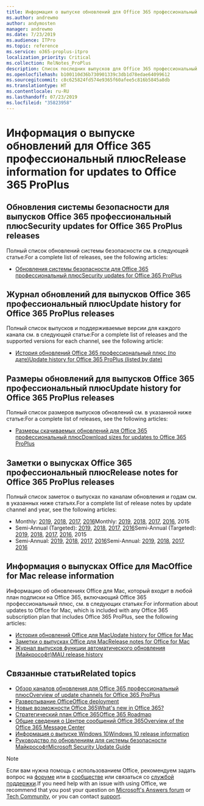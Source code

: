 ```yaml
---
title: Информация о выпуске обновлений для Office 365 профессиональный плюс
ms.author: andrewmo
author: andymosten
manager: andrewmo
ms.date: 7/23/2019
ms.audience: ITPro
ms.topic: reference
ms.service: o365-proplus-itpro
localization_priority: Critical
ms.collection: RelNotes_ProPlus
description: Список последних выпусков для Office 365 профессиональный плюс для каждого канала обновления и ссылки на заметки о выпусках и историю обновлений для ИТ-специалистов
ms.openlocfilehash: b100110d36b730901339c3db1d78edae64099612
ms.sourcegitcommit: c8c625824fd574e9365f60afee5c816b5845a8db
ms.translationtype: HT
ms.contentlocale: ru-RU
ms.lasthandoff: 07/23/2019
ms.locfileid: "35823958"
---
```

# <a name="release-information-for-updates-to-office-365-proplus"></a><span data-ttu-id="30859-103">Информация о выпуске обновлений для Office 365 профессиональный плюс</span><span class="sxs-lookup"><span data-stu-id="30859-103">Release information for updates to Office 365 ProPlus</span></span>


## <a name="security-updates-for-office-365-proplus-releases"></a><span data-ttu-id="30859-104">Обновления системы безопасности для выпусков Office 365 профессиональный плюс</span><span class="sxs-lookup"><span data-stu-id="30859-104">Security updates for Office 365 ProPlus releases</span></span>

<span data-ttu-id="30859-105">Полный список обновлений системы безопасности см. в следующей статье:</span><span class="sxs-lookup"><span data-stu-id="30859-105">For a complete list of releases, see the following articles:</span></span>
 - [<span data-ttu-id="30859-106">Обновления системы безопасности для Office 365 профессиональный плюс</span><span class="sxs-lookup"><span data-stu-id="30859-106">Security updates for Office 365 ProPlus</span></span>](office365-proplus-security-updates.md)


## <a name="update-history-for-office-365-proplus-releases"></a><span data-ttu-id="30859-107">Журнал обновлений для выпусков Office 365 профессиональный плюс</span><span class="sxs-lookup"><span data-stu-id="30859-107">Update history for Office 365 ProPlus releases</span></span>

<span data-ttu-id="30859-108">Полный список выпусков и поддерживаемые версии для каждого канала см. в следующей статье:</span><span class="sxs-lookup"><span data-stu-id="30859-108">For a complete list of releases and the supported versions for each channel, see the following article:</span></span>
 - [<span data-ttu-id="30859-109">История обновлений Office 365 профессиональный плюс (по дате)</span><span class="sxs-lookup"><span data-stu-id="30859-109">Update history for Office 365 ProPlus (listed by date)</span></span>](update-history-office365-proplus-by-date.md)


 ## <a name="update-sizes-for-office-365-proplus-releases"></a><span data-ttu-id="30859-110">Размеры обновлений для выпусков Office 365 профессиональный плюс</span><span class="sxs-lookup"><span data-stu-id="30859-110">Update history for Office 365 ProPlus releases</span></span>

<span data-ttu-id="30859-111">Полный список размеров выпусков обновлений см. в указанной ниже статье:</span><span class="sxs-lookup"><span data-stu-id="30859-111">For a complete list of releases, see the following articles:</span></span>
 - [<span data-ttu-id="30859-112">Размеры скачиваемых обновлений для Office 365 профессиональный плюс</span><span class="sxs-lookup"><span data-stu-id="30859-112">Download sizes for updates to Office 365 ProPlus</span></span>](download-sizes-office365-proplus-updates.md)

## <a name="release-notes-for-office-365-proplus-releases"></a><span data-ttu-id="30859-113">Заметки о выпусках Office 365 профессиональный плюс</span><span class="sxs-lookup"><span data-stu-id="30859-113">Release notes for Office 365 ProPlus releases</span></span>

<span data-ttu-id="30859-114">Полный список заметок о выпусках по каналам обновления и годам см. в указанных ниже статьях.</span><span class="sxs-lookup"><span data-stu-id="30859-114">For a complete list of release notes by update channel and year, see the following articles:</span></span>
 - <span data-ttu-id="30859-115">Monthly: [2019](monthly-channel-2019.md), [2018](monthly-channel-2018.md), [2017](monthly-channel-2017.md), [2016](monthly-channel-2016.md)</span><span class="sxs-lookup"><span data-stu-id="30859-115">Monthly: [2019](monthly-channel-2019.md), [2018](monthly-channel-2018.md), [2017](monthly-channel-2017.md), [2016](monthly-channel-2016.md), 2015</span></span>
 - <span data-ttu-id="30859-116">Semi-Annual (Targeted): [2019](semi-annual-channel-targeted-2019.md), [2018](semi-annual-channel-targeted-2018.md), [2017](semi-annual-channel-targeted-2017.md), [2016](semi-annual-channel-targeted-2016.md)</span><span class="sxs-lookup"><span data-stu-id="30859-116">Semi-Annual (Targeted): [2019](semi-annual-channel-targeted-2019.md), [2018](semi-annual-channel-targeted-2018.md), [2017](semi-annual-channel-targeted-2017.md), [2016](semi-annual-channel-targeted-2016.md), 2015</span></span>
 - <span data-ttu-id="30859-117">Semi-Annual: [2019](semi-annual-channel-2019.md), [2018](semi-annual-channel-2018.md), [2017](semi-annual-channel-2017.md), [2016](semi-annual-channel-2016.md)</span><span class="sxs-lookup"><span data-stu-id="30859-117">Semi-Annual: [2019](semi-annual-channel-2019.md), [2018](semi-annual-channel-2018.md), [2017](semi-annual-channel-2017.md), [2016](semi-annual-channel-2016.md)</span></span>

## <a name="office-for-mac-release-information"></a><span data-ttu-id="30859-118">Информация о выпусках Office для Mac</span><span class="sxs-lookup"><span data-stu-id="30859-118">Office for Mac release information</span></span>

<span data-ttu-id="30859-119">Информацию об обновлениях Office для Mac, который входит в любой план подписки на Office 365, включающий Office 365 профессиональный плюс, см. в следующих статьях:</span><span class="sxs-lookup"><span data-stu-id="30859-119">For information about updates to Office for Mac, which is included with any Office 365 subscription plan that includes Office 365 ProPlus, see the following articles:</span></span>
 - [<span data-ttu-id="30859-120">История обновлений Office для Mac</span><span class="sxs-lookup"><span data-stu-id="30859-120">Update history for Office for Mac</span></span>](update-history-office-for-mac.md)
 - [<span data-ttu-id="30859-121">Заметки о выпусках Office для Mac</span><span class="sxs-lookup"><span data-stu-id="30859-121">Release notes for Office for Mac</span></span>](release-notes-office-for-mac.md)
 - [<span data-ttu-id="30859-122">Журнал выпусков функции автоматического обновления (Майкрософт)</span><span class="sxs-lookup"><span data-stu-id="30859-122">MAU release history</span></span>](release-history-microsoft-autoupdate.md)


## <a name="related-topics"></a><span data-ttu-id="30859-123">Связанные статьи</span><span class="sxs-lookup"><span data-stu-id="30859-123">Related topics</span></span>

- [<span data-ttu-id="30859-124">Обзор каналов обновления для Office 365 профессиональный плюс</span><span class="sxs-lookup"><span data-stu-id="30859-124">Overview of update channels for Office 365 ProPlus</span></span>](https://docs.microsoft.com/DeployOffice/overview-of-update-channels-for-office-365-proplus)
- [<span data-ttu-id="30859-125">Развертывание Office</span><span class="sxs-lookup"><span data-stu-id="30859-125">Office deployment</span></span>](https://docs.microsoft.com/deployoffice/)
- [<span data-ttu-id="30859-126">Новые возможности Office 365</span><span class="sxs-lookup"><span data-stu-id="30859-126">What's new in Office 365?</span></span>](https://support.office.com/article/95c8d81d-08ba-42c1-914f-bca4603e1426)
- [<span data-ttu-id="30859-127">Стратегический план Office 365</span><span class="sxs-lookup"><span data-stu-id="30859-127">Office 365 Roadmap</span></span>](https://products.office.com/business/office-365-roadmap)
- [<span data-ttu-id="30859-128">Общие сведения о Центре сообщений Office 365</span><span class="sxs-lookup"><span data-stu-id="30859-128">Overview of the Office 365 Message Center</span></span>](https://support.office.com/article/38fb3333-bfcc-4340-a37b-deda509c2093)
- [<span data-ttu-id="30859-129">Информация о выпуске Windows 10</span><span class="sxs-lookup"><span data-stu-id="30859-129">Windows 10 release information</span></span>](https://www.microsoft.com/itpro/windows-10/release-information)
- [<span data-ttu-id="30859-130">Руководство по обновлениям для системы безопасности Майкрософт</span><span class="sxs-lookup"><span data-stu-id="30859-130">Microsoft Security Update Guide</span></span>](https://portal.msrc.microsoft.com/)

> [!NOTE]
> <span data-ttu-id="30859-131">Если вам нужна помощь с использованием Office, рекомендуем задать вопрос на [форуме](https://answers.microsoft.com/) или в [сообществе](https://techcommunity.microsoft.com/) или связаться со [службой поддержки](https://support.microsoft.com/contactus).</span><span class="sxs-lookup"><span data-stu-id="30859-131">If you need help with an issue with using Office, we recommend that you post your question on [Microsoft's Answers forum](https://answers.microsoft.com/) or [Tech Community](https://techcommunity.microsoft.com/), or you can contact [support](https://support.microsoft.com/contactus).</span></span>
